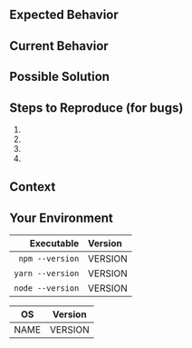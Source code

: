 <!---  NOTE: Non-contributor, non-donator issues will be labeled [pro bono]  -->
<!---        These will be looked at promptly, HOWEVER, they will be closed  -->
<!---        after a period of 2 weeks of no work being done on them and     -->
<!---        labeled with [unfinished]. When higher priority issues are      -->
<!---        completed then the closed [unfinished][pro bono] work will be   -->
<!---        resurrected. This is important for development agility.         -->

<!---        Docs, examples, testimonials, FAQs, reviews, comments, and      -->
<!---        related works are TOTALLY considered contributions. ;)          -->

<!---        Just put some skin in the game. Open source is valuable stuff.  -->


<!---  A title with the subject and expectation is SUPER helpful             -->

## Expected Behavior
<!---  Bug? What broke now? :( Obligatory sorry...                           -->
<!---  Change or Improvement? What is your dream scenario?                   -->


## Current Behavior
<!---  Bug? What happens outside your expectation?                           -->
<!---  Change or Improvement? How does this relate to current behavior?      -->


## Possible Solution
<!---  Any suggestions for a possible solution? If not, no worries. :)       -->


## Steps to Reproduce (for bugs)
<!---  "Reduced Test Case": https://css-tricks.com/reduced-test-cases/       -->
<!---  Share a clean git repo with the minimum setup to reproduce            -->
<!---  If you can clone it, follow the steps, and reproduce you win ;)       -->
1.
2.
3.
4.


## Context
<!--- What awesome feats were in the works when brilliance/disaster struck?  -->


## Your Environment
<!---  -->

| Executable | Version |
| ---: | :--- |
| `npm --version`  | VERSION |
| `yarn --version` | VERSION |
| `node --version` | VERSION |

| OS | Version |
| --- | --- |
| NAME | VERSION |

<!-- Example
| macOS Sierra | 10.12.3 |
| Windows 10 | 1607 |
| Ubuntu | 16.10 |
-->
